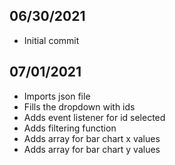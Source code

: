 ## 06/30/2021 ##
- Initial commit

## 07/01/2021 ##
- Imports json file
- Fills the dropdown with ids
- Adds event listener for id selected
- Adds filtering function
- Adds array for bar chart x values
- Adds array for bar chart y values